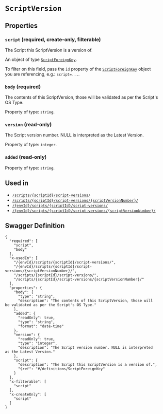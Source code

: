 # `ScriptVersion` #







## Properties ##

### `script` (required, create-only, filterable) ###

The Script this ScriptVersion is a version of.


An object of type [`ScriptForeignKey`](./../definitions/ScriptForeignKey.mkd).

To filter on this field, pass the `id` property of the [`ScriptForeignKey`](./../definitions/ScriptForeignKey.mkd) object you are referencing,
e.g.: `script=...`.


### `body` (required) ###

The contents of this ScriptVersion, those will be validated as per the Script's OS Type.


Property of type: `string`.




### `version` (read-only) ###

The Script version number. NULL is interpreted as the Latest Version.


Property of type: `integer`.




### `added` (read-only) ###




Property of type: `string`.






## Used in ##

  + [`/scripts/{scriptId}/script-versions/`](./../rest/api/v1beta0/account/scripts/{scriptId}/script-versions/)
  + [`/scripts/{scriptId}/script-versions/{scriptVersionNumber}/`](./../rest/api/v1beta0/account/scripts/{scriptId}/script-versions/{scriptVersionNumber}/)
  + [`/{envId}/scripts/{scriptId}/script-versions/`](./../rest/api/v1beta0/user/{envId}/scripts/{scriptId}/script-versions/)
  + [`/{envId}/scripts/{scriptId}/script-versions/{scriptVersionNumber}/`](./../rest/api/v1beta0/user/{envId}/scripts/{scriptId}/script-versions/{scriptVersionNumber}/)

## Swagger Definition ##

    {
      "required": [
        "script", 
        "body"
      ], 
      "x-usedIn": [
        "/{envId}/scripts/{scriptId}/script-versions/", 
        "/{envId}/scripts/{scriptId}/script-versions/{scriptVersionNumber}/", 
        "/scripts/{scriptId}/script-versions/", 
        "/scripts/{scriptId}/script-versions/{scriptVersionNumber}/"
      ], 
      "properties": {
        "body": {
          "type": "string", 
          "description": "The contents of this ScriptVersion, those will be validated as per the Script's OS Type."
        }, 
        "added": {
          "readOnly": true, 
          "type": "string", 
          "format": "date-time"
        }, 
        "version": {
          "readOnly": true, 
          "type": "integer", 
          "description": "The Script version number. NULL is interpreted as the Latest Version."
        }, 
        "script": {
          "description": "The Script this ScriptVersion is a version of.", 
          "$ref": "#/definitions/ScriptForeignKey"
        }
      }, 
      "x-filterable": [
        "script"
      ], 
      "x-createOnly": [
        "script"
      ]
    }
